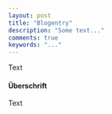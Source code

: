 ```yaml
---
layout: post
title: "Blogentry"
description: "Some text..."
comments: true
keywords: "..."
---
```


Text

#### Überschrift

Text


